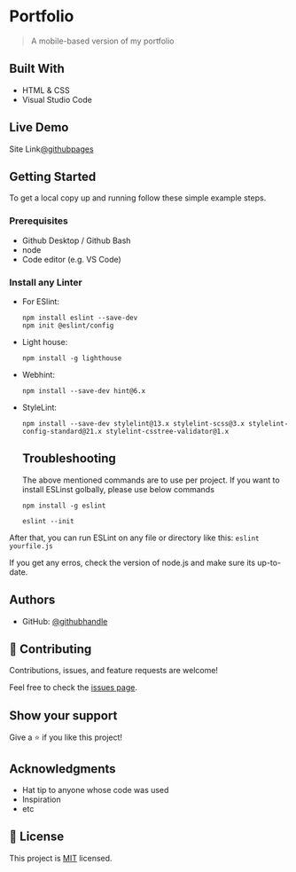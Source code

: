 # Portfolio

> A mobile-based version of my portfolio 


## Built With

- HTML & CSS
- Visual Studio Code

## Live Demo
  Site Link[@githubpages](https://maria18000.github.io/Portfolio--setup-and-mobile-version-skeleton/)

## Getting Started

To get a local copy up and running follow these simple example steps.

### Prerequisites
- Github Desktop / Github Bash 
- node
- Code editor (e.g. VS Code)
### Install any Linter

- For ESlint:

  ```npm install eslint --save-dev``` <br />
  ```npm init @eslint/config```


- Light house:

  ```npm install -g lighthouse```

- Webhint:

  ```npm install --save-dev hint@6.x```

- StyleLint:

  ```npm install --save-dev stylelint@13.x stylelint-scss@3.x stylelint-config-standard@21.x stylelint-csstree-validator@1.x```

  ## Troubleshooting
  The above mentioned commands are to use per project. If you want to install ESLinst golbally, please use below commands

    ```npm install -g eslint```<br />


     ```eslint --init```

After that, you can run ESLint on any file or directory like this:
    ```eslint yourfile.js```

If you get any erros, check the version of node.js and make sure its up-to-date.
## Authors

- GitHub: [@githubhandle](https://github.com/Maria18000)

## 🤝 Contributing

Contributions, issues, and feature requests are welcome!

Feel free to check the [issues page](../../issues/).

## Show your support

Give a ⭐️ if you like this project!

## Acknowledgments

- Hat tip to anyone whose code was used
- Inspiration
- etc

## 📝 License

This project is [MIT](./MIT.md) licensed.

